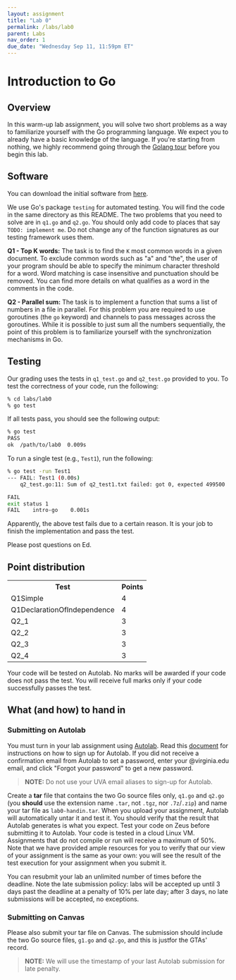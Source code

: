 ```yaml
---
layout: assignment
title: "Lab 0"
permalink: /labs/lab0
parent: Labs
nav_order: 1
due_date: "Wednesday Sep 11, 11:59pm ET"
---
```



# Introduction to Go


## Overview

In this warm-up lab assignment, you will solve two short problems as
a way to familiarize yourself with the Go programming language. We
expect you to already have a basic knowledge of the language. If
you're starting from nothing, we highly recommend going through the
[Golang tour](https://tour.golang.org/list) before you begin this
lab.



## Software

You can download
the initial software from 
[here](https://tddg.github.io/cs4740-fall24/assets/lab_code/lab0.tar).

We use Go's package `testing` for automated testing.  You will find
the code in the same directory as this README. The two problems that
you need to solve are in `q1.go` and `q2.go`. You should only add
code to places that say `TODO: implement me`. Do not change any of
the function signatures as our testing framework uses them.  

**Q1 - Top K words:**
The task is to find the `K` most common words in a given document. To
exclude common words such as "a" and "the", the user of your program
should be able to specify the minimum character threshold for a word.
Word matching is case insensitive and punctuation should be removed.
You can find more details on what qualifies as a word in the comments
in the code. 

**Q2 - Parallel sum:**
The task is to implement a function that sums a list of numbers in a
file in parallel. For this problem you are required to use goroutines
(the `go` keyword) and channels to pass messages across the goroutines.
While it is possible to just sum all the numbers sequentially, the
point of this problem is to familiarize yourself with the
synchronization mechanisms in Go. 


## Testing

Our grading uses the tests in `q1_test.go` and `q2_test.go` provided to
you. To test the correctness of your code, run the following: 

```bash
% cd labs/lab0
% go test
```

If all tests pass, you should see the following output: 

```bash
% go test
PASS
ok	/path/to/lab0  0.009s
```

To run a single test (e.g., `Test1`), run the following:

```bash
% go test -run Test1
--- FAIL: Test1 (0.00s)
    q2_test.go:11: Sum of q2_test1.txt failed: got 0, expected 499500

FAIL
exit status 1
FAIL	intro-go	0.001s
```

Apparently, the above test fails due to a certain reason. It is your
job to finish the implementation and pass the test.

Please post questions on Ed.


## Point distribution

<p><table>
<tr><th>Test</th><th>Points</th></tr>
<tr><td>Q1Simple</td><td>4</td></tr>
<tr><td>Q1DeclarationOfIndependence</td><td>4</td></tr>
<tr><td>Q2_1</td><td>3</td></tr>
<tr><td>Q2_2</td><td>3</td></tr>
<tr><td>Q2_3</td><td>3</td></tr>
<tr><td>Q2_4</td><td>3</td></tr>
</table></p>

Your code will be tested on Autolab. No marks will be awarded 
if your code does not pass the test. You will receive full marks 
only if your code successfully passes the test.


## What (and how) to hand in


### Submitting on Autolab

You must turn in your lab assignment using
[Autolab](http://autolab-cs4740.com). Read this [document](https://docs.google.com/document/d/1G_fpExlF6k4LtUF2reqAm8WI73wUSlvt0iX0ZrXZGBA/edit#heading=h.qkqs78p5a2np) for instructions on how to sign up for Autolab. If you did not
receive a confirmation email from Autolab to set a password, enter
your @virginia.edu email, and click "Forgot your
password" to get a new password. 

> **NOTE:** Do not use your UVA email aliases to sign-up for Autolab.

Create a **tar** file that contains the two Go source files only,
`q1.go` and `q2.go` (you **should** use the extension name `.tar`,
not `.tgz`, nor `.7z`/`.zip`) and name your tar file as
`lab0-handin.tar`. When you upload your assignment, Autolab will
automatically untar it and test it. You should verify that the result
that Autolab generates is what you expect. Test your code on Zeus
before submitting it to Autolab.  Your code is tested in a cloud
Linux VM. Assignments that do not compile or run will receive a
maximum of 50%. Note that we have provided ample resources for you to
verify that our view of your assignment is the same as your own: you
will see the result of the test execution for your assignment when
you submit it. 

You can resubmit your lab an unlimited number of times before the
deadline. Note the late submission policy: labs will be accepted up
until 3 days past the deadline at a penalty of 10% per late day;
after 3 days, no late submissions will be accepted, no exceptions.



### Submitting on Canvas

Please also submit your tar file on Canvas. The submission should
include the two Go source files, `g1.go` and `q2.go`, and this is
justfor the GTAs' record.

> **NOTE:** We will use the timestamp of your last Autolab submission
> for late penalty.


